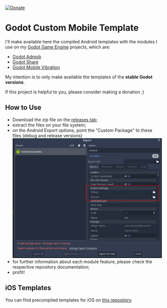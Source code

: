[![Donate](https://img.shields.io/badge/Donate-PayPal-green.svg)](https://www.paypal.com/cgi-bin/webscr?cmd=_donations&business=3MJE3M4FMJYGN&lc=BR&item_name=Shin%2dNiL%27s%20Github&item_number=Github&currency_code=USD&bn=PP%2dDonationsBF%3abtn_donate_SM%2egif%3aNonHosted)

Godot Custom Mobile Template
==========

I'll make available here the compiled Android templates with the modules I use on my [Godot Game Engine](https://godotengine.org/) projects, which are:

- [Godot Admob](https://github.com/kloder-games/godot-admob)
- [Godot Share](https://github.com/Shin-NiL/Godot-Share)
- [Godot Mobile Vibration](https://github.com/Shin-NiL/Godot-Mobile-Vibration)


My intention is to only make available the templates of the **stable Godot versions**.

If this project is helpful to you, please consider making a donation ;)


How to Use
----------

- Download the zip file on the [releases tab](https://github.com/Shin-NiL/godot-custom-mobile-template/releases);
- extract the files on your file system;
- on the Android Export options, point the "Custom Package" to these files (debug and release versions)
![Export Screenshot](/media/export.png "Export Screenshot")
- for further information about each module feature, please check the respective repository documentation;
- profit!

iOS Templates
-------------
You can find precompiled templates for iOS on [this repository](https://github.com/GhostWalker562/godot-admob-iOS-precompiled).
